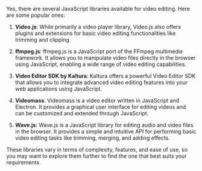 Yes, there are several JavaScript libraries available for video editing. Here are some popular ones:

1. **Video.js**: While primarily a video player library, Video.js also offers plugins and extensions for basic video editing functionalities like trimming and clipping.

2. **ffmpeg.js**: ffmpeg.js is a JavaScript port of the FFmpeg multimedia framework. It allows you to manipulate video files directly in the browser using JavaScript, enabling a wide range of video editing capabilities.

3. **Video Editor SDK by Kaltura**: Kaltura offers a powerful Video Editor SDK that allows you to integrate advanced video editing features into your web applications using JavaScript.

4. **Videomass**: Videomass is a video editor written in JavaScript and Electron. It provides a graphical user interface for editing videos and can be customized and extended through JavaScript.

5. **Wave.js**: Wave.js is a JavaScript library for editing audio and video files in the browser. It provides a simple and intuitive API for performing basic video editing tasks like trimming, merging, and adding effects.

These libraries vary in terms of complexity, features, and ease of use, so you may want to explore them further to find the one that best suits your requirements.